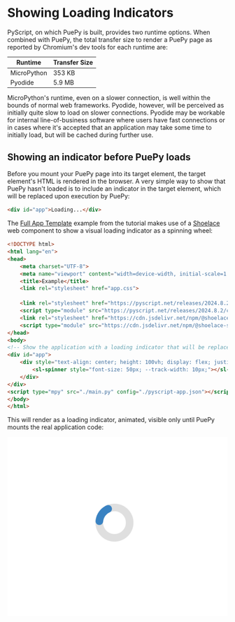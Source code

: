 # Showing Loading Indicators

PyScript, on which PuePy is built, provides two runtime options. When combined with PuePy, the total transfer size to
render a PuePy page as reported by Chromium's dev tools for each runtime are:

| Runtime     | Transfer Size |
|-------------|---------------|
| MicroPython | 353 KB        |
| Pyodide     | 5.9 MB        |

MicroPython's runtime, even on a slower connection, is well within the bounds of normal web frameworks. Pyodide,
however, will be perceived as initially quite slow to load on slower connections. Pyodide may be workable for internal
line-of-business software where users have fast connections or in cases where it's accepted that an application may
take some time to initially load, but will be cached during further use.

## Showing an indicator before PuePy loads

Before you mount your PuePy page into its target element, the target element's HTML is rendered in the browser. A
very simple way to show that PuePy hasn't loaded is to include an indicator in the target element, which will be
replaced upon execution by PuePy:

```html
<div id="app">Loading...</div>
```
 
The [Full App Template](../tutorial/10-full-app.md) example from the tutorial makes use of a
[Shoelace](https://shoelace.style) web component to show a visual loading indicator as a spinning wheel:

```html
<!DOCTYPE html>
<html lang="en">
<head>
    <meta charset="UTF-8">
    <meta name="viewport" content="width=device-width, initial-scale=1.0">
    <title>Example</title>
    <link rel="stylesheet" href="app.css">

    <link rel="stylesheet" href="https://pyscript.net/releases/2024.8.2/core.css">
    <script type="module" src="https://pyscript.net/releases/2024.8.2/core.js"></script>
    <link rel="stylesheet" href="https://cdn.jsdelivr.net/npm/@shoelace-style/shoelace@2.15.1/cdn/themes/light.css"/>
    <script type="module" src="https://cdn.jsdelivr.net/npm/@shoelace-style/shoelace@2.15.1/cdn/shoelace.js"></script>
</head>
<body>
<!-- Show the application with a loading indicator that will be replaced later -->
<div id="app">
    <div style="text-align: center; height: 100vh; display: flex; justify-content: center; align-items: center;">
        <sl-spinner style="font-size: 50px; --track-width: 10px;"></sl-spinner>
    </div>
</div>
<script type="mpy" src="./main.py" config="./pyscript-app.json"></script>
</body>
</html>
```

This will render as a loading indicator, animated, visible only until PuePy mounts the real application code:

![Loading indicator screenshot](../images/loading-indicator.png)


